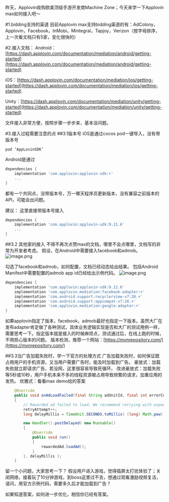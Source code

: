 昨天，Applovin收购欧美顶级手游开发商Machine Zone；今天来学一下Applovin max如何接入吧～

#1.bidding支持的渠道
目前Applovin max支持bidding渠道的有：AdColony，Applovin，Facebook，InMobi，Mintegral，Tapjoy，Verizon（按字母排序，上一次看文档只有5家，变化很快的）

#2.接入文档：
Android：[https://dash.applovin.com/documentation/mediation/android/getting-started](https://dash.applovin.com/documentation/mediation/android/getting-started)


iOS：[https://dash.applovin.com/documentation/mediation/ios/getting-started](https://dash.applovin.com/documentation/mediation/ios/getting-started)

Unity：[https://dash.applovin.com/documentation/mediation/unity/getting-started](https://dash.applovin.com/documentation/mediation/unity/getting-started)

文件接入非常方便，按照步骤一步步来，基本没问题。

#3.接入过程需要注意的点
##3.1版本号
iOS是通过cocos pod一键导入，没有带版本号
```
pod ‘AppLovinSDK’
```
Android是通过
```gradle
dependencies {
    implementation 'com.applovin:applovin-sdk:+'
    ...
}
```
都有一个共同点，没带版本号，万一哪天程序员更新版本，没有兼容之前版本的API，可能会出问题。

建议：
这里直接带版本号接入
```gradle
dependencies {
    implementation 'com.applovin:applovin-sdk:9.11.6'
    ...
}
```

##3.2 其他家的接入
不得不再次点赞max的文档，哪里不会点哪里，文档写的非常为开发者考虑。
假设，在Android中需要接入facebook和admob。
![image.png](https://upload-images.jianshu.io/upload_images/6080864-a99fa1902bf95ff5.png?imageMogr2/auto-orient/strip%7CimageView2/2/w/1240)

勾选了facebook和admob，如何配置，文档已经动态给出结果。
包括Android Manifest中需要配置的admob app id已经给出示例代码。
![image.png](https://upload-images.jianshu.io/upload_images/6080864-34f0bf6bff90914a.png?imageMogr2/auto-orient/strip%7CimageView2/2/w/1240)

``` gradle
dependencies {
    implementation 'com.applovin:applovin-sdk:9.12.6'
    implementation 'com.applovin.mediation:facebook-adapter:+'
    implementation 'com.android.support:recyclerview-v7:28.+'
    implementation 'com.android.support:appcompat-v7:28.+'
    implementation 'com.applovin.mediation:google-adapter:+'
}
```
如果applovin指定了版本，facebook，admob最好也指定一下版本。虽然大厂在发布adapter肯定做了各种测试，具体业务逻辑实现是否和大厂的测试用例一样，需要思考一下。指定版本就是接入的时候麻烦点，测试通过后，在线上跑的时候，不用担心版本的问题。
版本检测，推荐一个网站：[https://mvnrepository.com/](https://mvnrepository.com/)

##3.3当广告加载失败时，学一下官方的处理方式
广告加载失败时，如何保证既占用用户的手机资源，又当用户需要广告时，能及时加载到广告。
豪放式：加载失败就立即请求广告，若没网，这里很容易导致死循环。
改进豪放式：加载失败等5秒或10秒，用户手机本来不多的线程资源被占用导致频繁的请求，加重应用的发热。
优雅式：看看max demo给的答案
```java
    @Override
    public void onAdLoadFailed(final String adUnitId, final int errorCode)
    {
        // Rewarded ad failed to load. We recommend retrying with exponentially higher delays.
        retryAttempt++;
        long delayMillis = TimeUnit.SECONDS.toMillis( (long) Math.pow( 2, retryAttempt ) );

        new Handler().postDelayed( new Runnable()
        {
            @Override
            public void run()
            {
                rewardedAd.loadAd();
            }
        }, delayMillis );
    }
```

留一个小问题，大家思考一下？
假设用户进入游戏，觉得插屏太打扰体验了；关闭网络，接着玩了10分钟游戏，到boss这里过不去，想通过观看激励视频复活，请问，用官方示例代码，需要多久后才能加载到广告？

如果知道答案，如何进一步优化，相信你已经有答案。
